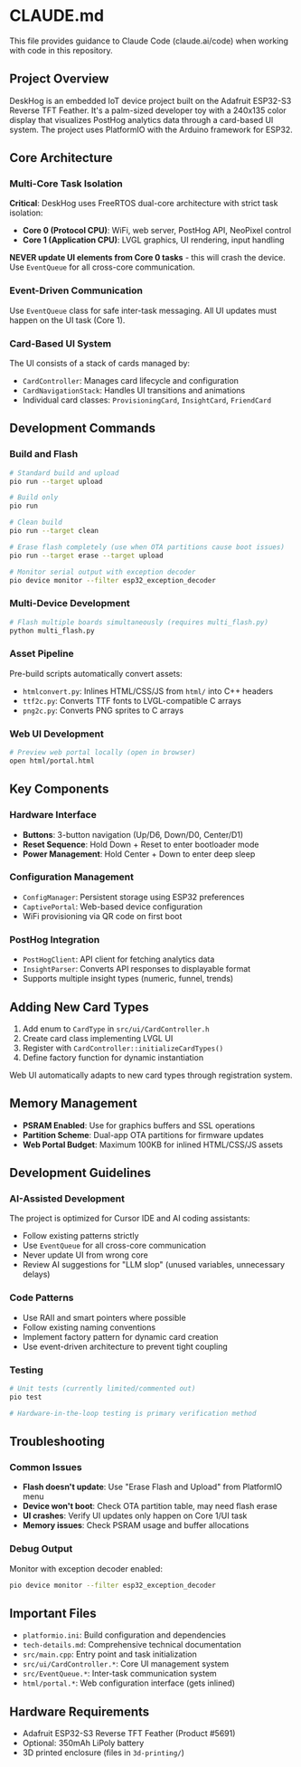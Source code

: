 # CLAUDE.md

This file provides guidance to Claude Code (claude.ai/code) when working with code in this repository.

## Project Overview

DeskHog is an embedded IoT device project built on the Adafruit ESP32-S3 Reverse TFT Feather. It's a palm-sized developer toy with a 240x135 color display that visualizes PostHog analytics data through a card-based UI system. The project uses PlatformIO with the Arduino framework for ESP32.

## Core Architecture

### Multi-Core Task Isolation
**Critical**: DeskHog uses FreeRTOS dual-core architecture with strict task isolation:

- **Core 0 (Protocol CPU)**: WiFi, web server, PostHog API, NeoPixel control
- **Core 1 (Application CPU)**: LVGL graphics, UI rendering, input handling

**NEVER update UI elements from Core 0 tasks** - this will crash the device. Use `EventQueue` for all cross-core communication.

### Event-Driven Communication
Use `EventQueue` class for safe inter-task messaging. All UI updates must happen on the UI task (Core 1).

### Card-Based UI System
The UI consists of a stack of cards managed by:
- `CardController`: Manages card lifecycle and configuration
- `CardNavigationStack`: Handles UI transitions and animations
- Individual card classes: `ProvisioningCard`, `InsightCard`, `FriendCard`

## Development Commands

### Build and Flash
```bash
# Standard build and upload
pio run --target upload

# Build only
pio run

# Clean build
pio run --target clean

# Erase flash completely (use when OTA partitions cause boot issues)
pio run --target erase --target upload

# Monitor serial output with exception decoder
pio device monitor --filter esp32_exception_decoder
```

### Multi-Device Development
```bash
# Flash multiple boards simultaneously (requires multi_flash.py)
python multi_flash.py
```

### Asset Pipeline
Pre-build scripts automatically convert assets:
- `htmlconvert.py`: Inlines HTML/CSS/JS from `html/` into C++ headers
- `ttf2c.py`: Converts TTF fonts to LVGL-compatible C arrays
- `png2c.py`: Converts PNG sprites to C arrays

### Web UI Development
```bash
# Preview web portal locally (open in browser)
open html/portal.html
```

## Key Components

### Hardware Interface
- **Buttons**: 3-button navigation (Up/D6, Down/D0, Center/D1)
- **Reset Sequence**: Hold Down + Reset to enter bootloader mode
- **Power Management**: Hold Center + Down to enter deep sleep

### Configuration Management
- `ConfigManager`: Persistent storage using ESP32 preferences
- `CaptivePortal`: Web-based device configuration
- WiFi provisioning via QR code on first boot

### PostHog Integration
- `PostHogClient`: API client for fetching analytics data  
- `InsightParser`: Converts API responses to displayable format
- Supports multiple insight types (numeric, funnel, trends)

## Adding New Card Types

1. Add enum to `CardType` in `src/ui/CardController.h`
2. Create card class implementing LVGL UI
3. Register with `CardController::initializeCardTypes()`
4. Define factory function for dynamic instantiation

Web UI automatically adapts to new card types through registration system.

## Memory Management

- **PSRAM Enabled**: Use for graphics buffers and SSL operations
- **Partition Scheme**: Dual-app OTA partitions for firmware updates
- **Web Portal Budget**: Maximum 100KB for inlined HTML/CSS/JS assets

## Development Guidelines

### AI-Assisted Development
The project is optimized for Cursor IDE and AI coding assistants:
- Follow existing patterns strictly
- Use `EventQueue` for all cross-core communication
- Never update UI from wrong core
- Review AI suggestions for "LLM slop" (unused variables, unnecessary delays)

### Code Patterns
- Use RAII and smart pointers where possible
- Follow existing naming conventions
- Implement factory pattern for dynamic card creation
- Use event-driven architecture to prevent tight coupling

### Testing
```bash
# Unit tests (currently limited/commented out)
pio test

# Hardware-in-the-loop testing is primary verification method
```

## Troubleshooting

### Common Issues
- **Flash doesn't update**: Use "Erase Flash and Upload" from PlatformIO menu
- **Device won't boot**: Check OTA partition table, may need flash erase
- **UI crashes**: Verify UI updates only happen on Core 1/UI task
- **Memory issues**: Check PSRAM usage and buffer allocations

### Debug Output
Monitor with exception decoder enabled:
```bash
pio device monitor --filter esp32_exception_decoder
```

## Important Files

- `platformio.ini`: Build configuration and dependencies
- `tech-details.md`: Comprehensive technical documentation
- `src/main.cpp`: Entry point and task initialization
- `src/ui/CardController.*`: Core UI management system
- `src/EventQueue.*`: Inter-task communication system
- `html/portal.*`: Web configuration interface (gets inlined)

## Hardware Requirements

- Adafruit ESP32-S3 Reverse TFT Feather (Product #5691)
- Optional: 350mAh LiPoly battery
- 3D printed enclosure (files in `3d-printing/`)